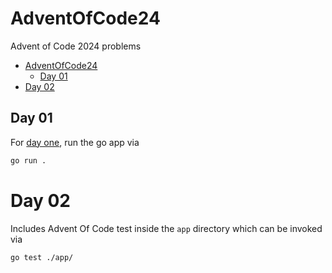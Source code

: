 # AdventOfCode24
Advent of Code 2024 problems

- [AdventOfCode24](#adventofcode24)
  - [Day 01](#day-01)
- [Day 02](#day-02)


## Day 01
For [day one](https://adventofcode.com/2024/day/1), run the go app via

```bash
go run .
```
# Day 02
Includes Advent Of Code test inside the `app` directory which can be invoked via
```bash
go test ./app/
```
